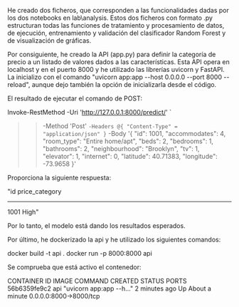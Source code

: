 He creado dos ficheros, que corresponden a las funcionalidades dadas por los dos notebooks en lab\analysis. Estos dos ficheros con formato .py estructuran todas las funciones de tratamiento y procesamiento de datos, de ejecución, entrenamiento y validación del clasificador Random Forest y de visualización de gráficas.

Por consiguiente, he creado la API (app.py) para definir la categoría de precio a un listado de valores dados a las características. Esta API opera en localhost y en el puerto 8000 y he utilizado las librerías uvicorn y FastAPI. La inicializo con el comando "uvicorn app:app --host 0.0.0.0 --port 8000 --reload", aunque dejo también la opción de inicializarla desde el código.

El resultado de ejecutar el comando de POST:

Invoke-RestMethod -Uri 'http://127.0.0.1:8000/predict/' `
>>   -Method 'Post' `
>>   -Headers @{ "Content-Type" = "application/json" } `
>>   -Body '{
>>     "id": 1001,
>>     "accommodates": 4,
>>     "room_type": "Entire home/apt",
>>     "beds": 2,
>>     "bedrooms": 1,
>>     "bathrooms": 2,
>>     "neighbourhood": "Brooklyn",
>>     "tv": 1,
>>     "elevator": 1,
>>     "internet": 0,
>>     "latitude": 40.71383,
>>     "longitude": -73.9658
>> }'

Proporciona la siguiente respuesta:   

"id price_category
  -- --------------
1001 High"

Por lo tanto, el modelo está dando los resultados esperados.

Por último, he dockerizado la api y he utilizado los siguientes comandos:

docker build -t api .
docker run -p 8000:8000 api

Se comprueba que está activo el contenedor:

CONTAINER ID   IMAGE     COMMAND                  CREATED         STATUS              PORTS                         
56b6359fe9c2   api       "uvicorn app:app --h…"   2 minutes ago   Up About a minute   0.0.0.0:8000->8000/tcp   
